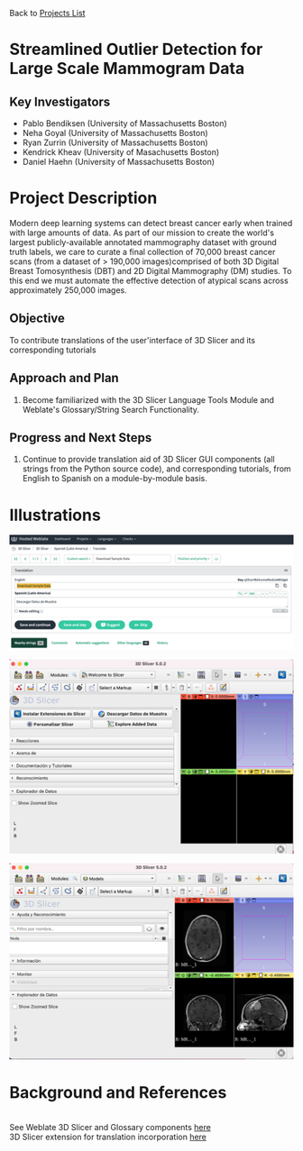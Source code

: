 Back to [Projects List](../../README.md#ProjectsList)

# Streamlined Outlier Detection for Large Scale Mammogram Data

## Key Investigators

- Pablo Bendiksen (University of Massachusetts Boston)
- Neha Goyal (University of Massachusetts Boston)
- Ryan Zurrin (University of Massachusetts Boston)
- Kendrick Kheav (University of Masachusetts Boston)
- Daniel Haehn (University of Massachusetts Boston)

# Project Description
Modern deep learning systems can detect breast cancer early when trained with large amounts of data. As part of our mission to create the world's largest publicly-available annotated mammography dataset with ground truth labels, we care to curate a final collection of 70,000 breast cancer scans (from a dataset of > 190,000 images)comprised of both 3D Digital Breast Tomosynthesis (DBT) and 2D Digital Mammography (DM) studies. To this end we must automate the effective detection of atypical scans across approximately 250,000 images.

## Objective

To contribute translations of the user'interface of 3D Slicer and its corresponding tutorials

## Approach and Plan

1. Become familiarized with the 3D Slicer Language Tools Module and Weblate's Glossary/String Search Functionality.

## Progress and Next Steps


1. Continue to provide translation aid of 3D Slicer GUI components (all strings from the Python source code), and corresponding tutorials, from English to Spanish on a module-by-module basis.

# Illustrations
[![Weblate Interface](./weblate.png)](./weblate.png)

[![Welcome_Module](./welcome_module.png)](./welcome_module.png)

[![Models_Module](./models.png)](./models.png)

# Background and References
<br>See Weblate 3D Slicer and Glossary components [here](https://hosted.weblate.org/projects/3d-slicer/) <br />
3D Slicer extension for translation incorporation [here](https://github.com/Slicer/SlicerLanguagePacks)
